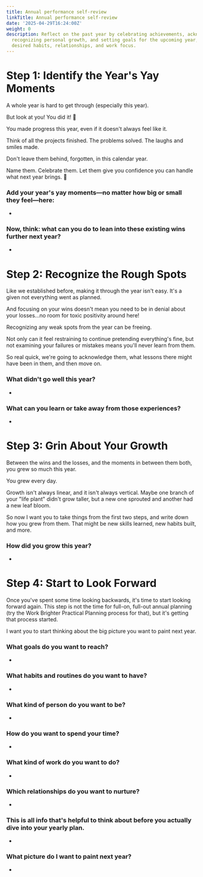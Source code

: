 ```yaml
---
title: Annual performance self-review
linkTitle: Annual performance self-review
date: '2025-04-29T16:24:00Z'
weight: 0
description: Reflect on the past year by celebrating achievements, acknowledging challenges,
  recognizing personal growth, and setting goals for the upcoming year, including
  desired habits, relationships, and work focus.
---
```



# Step 1: Identify the Year's Yay Moments

A whole year is hard to get through (especially this year). 

But look at you! You did it! 🎉 

You made progress this year, even if it doesn't always feel like it. 

Think of all the projects finished. The problems solved. The laughs and smiles made.

Don't leave them behind, forgotten, in this calendar year.

Name them. Celebrate them. Let them give you confidence you can handle what next year brings. 🙌

### Add your year's yay moments—no matter how big or small they feel—here:

- 

### Now, think: what can you do to lean into these existing wins further next year?

- 



# Step 2: Recognize the Rough Spots

Like we established before, making it through the year isn't easy. It's a given not everything went as planned. 

And focusing on your wins doesn't mean you need to be in denial about your losses...no room for toxic positivity around here!

Recognizing any weak spots from the year can be freeing. 

Not only can it feel restraining to continue pretending everything's fine, but not examining your failures or mistakes means you'll never learn from them.

So real quick, we're going to acknowledge them, what lessons there might have been in them, and then move on. 

### What didn't go well this year?

- 

### What can you learn or take away from those experiences?

- 



# Step 3: Grin About Your Growth

Between the wins and the losses, and the moments in between them both, you grew so much this year.

You grew every day.

Growth isn't always linear, and it isn't always vertical. Maybe one branch of your "life plant" didn't grow taller, but a new one sprouted and another had a new leaf bloom.

So now I want you to take things from the first two steps, and write down how you grew from them. That might be new skills learned, new habits built, and more.

### How did you grow this year?

- 



# Step 4: Start to Look Forward

Once you've spent some time looking backwards, it's time to start looking forward again. This step is not the time for full-on, full-out annual planning (try the Work Brighter Practical Planning process for that), but it's getting that process started.

I want you to start thinking about the big picture you want to paint next year. 

### What goals do you want to reach?

- 

### What habits and routines do you want to have?

- 

### What kind of person do you want to be?

- 

### How do you want to spend your time?

- 

### What kind of work do you want to do?

- 

### Which relationships do you want to nurture?

- 

### This is all info that's helpful to think about before you actually dive into your yearly plan.

- 

### What picture do I want to paint next year?

- 

